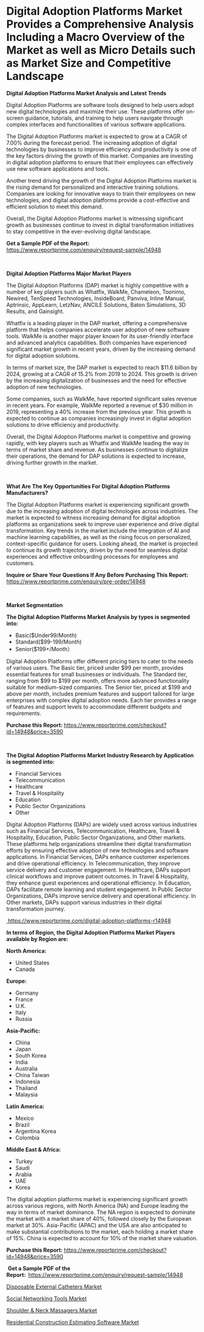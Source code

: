 <p><h1>Digital Adoption Platforms Market Provides a Comprehensive Analysis Including a Macro Overview of the Market as well as Micro Details such as Market Size and Competitive Landscape</h1></p><p><strong>Digital Adoption Platforms Market Analysis and Latest Trends</strong></p>
<p><p>Digital Adoption Platforms are software tools designed to help users adopt new digital technologies and maximize their use. These platforms offer on-screen guidance, tutorials, and training to help users navigate through complex interfaces and functionalities of various software applications.</p><p>The Digital Adoption Platforms market is expected to grow at a CAGR of 7.00% during the forecast period. The increasing adoption of digital technologies by businesses to improve efficiency and productivity is one of the key factors driving the growth of this market. Companies are investing in digital adoption platforms to ensure that their employees can effectively use new software applications and tools.</p><p>Another trend driving the growth of the Digital Adoption Platforms market is the rising demand for personalized and interactive training solutions. Companies are looking for innovative ways to train their employees on new technologies, and digital adoption platforms provide a cost-effective and efficient solution to meet this demand.</p><p>Overall, the Digital Adoption Platforms market is witnessing significant growth as businesses continue to invest in digital transformation initiatives to stay competitive in the ever-evolving digital landscape.</p></p>
<p><strong>Get a Sample PDF of the Report:&nbsp;</strong> <a href="https://www.reportprime.com/enquiry/request-sample/14948">https://www.reportprime.com/enquiry/request-sample/14948</a></p>
<p>&nbsp;</p>
<p><strong>Digital Adoption Platforms Major Market Players</strong></p>
<p><p>The Digital Adoption Platforms (DAP) market is highly competitive with a number of key players such as Whatfix, WalkMe, Chameleon, Toonimo, Newired, TenSpeed Technologies, InsideBoard, Panviva, Inline Manual, Aptrinsic, AppLearn, LetzNav, ANCILE Solutions, Baton Simulations, 3D Results, and Gainsight.</p><p>Whatfix is a leading player in the DAP market, offering a comprehensive platform that helps companies accelerate user adoption of new software tools. WalkMe is another major player known for its user-friendly interface and advanced analytics capabilities. Both companies have experienced significant market growth in recent years, driven by the increasing demand for digital adoption solutions.</p><p>In terms of market size, the DAP market is expected to reach $11.6 billion by 2024, growing at a CAGR of 15.2% from 2019 to 2024. This growth is driven by the increasing digitalization of businesses and the need for effective adoption of new technologies.</p><p>Some companies, such as WalkMe, have reported significant sales revenue in recent years. For example, WalkMe reported a revenue of $30 million in 2019, representing a 40% increase from the previous year. This growth is expected to continue as companies increasingly invest in digital adoption solutions to drive efficiency and productivity.</p><p>Overall, the Digital Adoption Platforms market is competitive and growing rapidly, with key players such as Whatfix and WalkMe leading the way in terms of market share and revenue. As businesses continue to digitalize their operations, the demand for DAP solutions is expected to increase, driving further growth in the market.</p></p>
<p>&nbsp;</p>
<p><strong>What Are The Key Opportunities For Digital Adoption Platforms Manufacturers?</strong></p>
<p><p>The Digital Adoption Platforms market is experiencing significant growth due to the increasing adoption of digital technologies across industries. The market is expected to witness increasing demand for digital adoption platforms as organizations seek to improve user experience and drive digital transformation. Key trends in the market include the integration of AI and machine learning capabilities, as well as the rising focus on personalized, context-specific guidance for users. Looking ahead, the market is projected to continue its growth trajectory, driven by the need for seamless digital experiences and effective onboarding processes for employees and customers.</p></p>
<p><strong>Inquire or Share Your Questions If Any Before Purchasing This Report:</strong> <a href="https://www.reportprime.com/enquiry/pre-order/14948">https://www.reportprime.com/enquiry/pre-order/14948</a></p>
<p>&nbsp;</p>
<p><strong>Market Segmentation</strong></p>
<p><strong>The Digital Adoption Platforms Market Analysis by types is segmented into:</strong></p>
<p><ul><li>Basic($Under99/Month)</li><li>Standard($99-199/Month)</li><li>Senior($199+/Month）</li></ul></p>
<p><p>Digital Adoption Platforms offer different pricing tiers to cater to the needs of various users. The Basic tier, priced under $99 per month, provides essential features for small businesses or individuals. The Standard tier, ranging from $99 to $199 per month, offers more advanced functionality suitable for medium-sized companies. The Senior tier, priced at $199 and above per month, includes premium features and support tailored for large enterprises with complex digital adoption needs. Each tier provides a range of features and support levels to accommodate different budgets and requirements.</p></p>
<p><strong>Purchase this Report:&nbsp;</strong><a href="https://www.reportprime.com/checkout?id=14948&price=3590">https://www.reportprime.com/checkout?id=14948&price=3590</a></p>
<p>&nbsp;</p>
<p><strong>The Digital Adoption Platforms Market Industry Research by Application is segmented into:</strong></p>
<p><ul><li>Financial Services</li><li>Telecommunication</li><li>Healthcare</li><li>Travel & Hospitality</li><li>Education</li><li>Public Sector Organizations</li><li>Other</li></ul></p>
<p><p>Digital Adoption Platforms (DAPs) are widely used across various industries such as Financial Services, Telecommunication, Healthcare, Travel & Hospitality, Education, Public Sector Organizations, and Other markets. These platforms help organizations streamline their digital transformation efforts by ensuring effective adoption of new technologies and software applications. In Financial Services, DAPs enhance customer experiences and drive operational efficiency. In Telecommunication, they improve service delivery and customer engagement. In Healthcare, DAPs support clinical workflows and improve patient outcomes. In Travel & Hospitality, they enhance guest experiences and operational efficiency. In Education, DAPs facilitate remote learning and student engagement. In Public Sector Organizations, DAPs improve service delivery and operational efficiency. In Other markets, DAPs support various industries in their digital transformation journey.</p></p>
<p><a href="https://www.reportprime.com/digital-adoption-platforms-r14948">&nbsp;https://www.reportprime.com/digital-adoption-platforms-r14948</a></p>
<p><strong>In terms of Region, the Digital Adoption Platforms Market Players available by Region are:</strong></p>
<p>
    <p> <strong> North America: </strong>
        <ul>
            <li>United States</li>
            <li>Canada</li>
        </ul>
        </p> 
    <p> <strong> Europe: </strong>
        <ul>
            <li>Germany</li>
            <li>France</li>
            <li>U.K.</li>
            <li>Italy</li>
            <li>Russia</li>
        </ul>
        </p> 
    <p> <strong> Asia-Pacific: </strong>
        <ul>
            <li>China</li>
            <li>Japan</li>
            <li>South Korea</li>
            <li>India</li>
            <li>Australia</li>
            <li>China Taiwan</li>
            <li>Indonesia</li>
            <li>Thailand</li>
            <li>Malaysia</li>
        </ul>
        </p> 
    <p> <strong> Latin America: </strong>
        <ul>
            <li>Mexico</li>
            <li>Brazil</li>
            <li>Argentina Korea</li>
            <li>Colombia</li>
        </ul>
        </p> 
    <p> <strong> Middle East & Africa: </strong>
        <ul>
            <li>Turkey</li>
            <li>Saudi</li>
            <li>Arabia</li>
            <li>UAE</li>
            <li>Korea</li>
        </ul>
    </p>
    </p>
<p><p>The digital adoption platforms market is experiencing significant growth across various regions, with North America (NA) and Europe leading the way in terms of market dominance. The NA region is expected to dominate the market with a market share of 40%, followed closely by the European market at 30%. Asia-Pacific (APAC) and the USA are also anticipated to make substantial contributions to the market, each holding a market share of 15%. China is expected to account for 10% of the market share valuation.</p></p>
<p><strong>Purchase this Report: </strong><a href="https://www.reportprime.com/checkout?id=14948&price=3590">https://www.reportprime.com/checkout?id=14948&price=3590</a></p>
<p>&nbsp;<strong>Get a Sample PDF of the Report:&nbsp;&nbsp;</strong><a href="https://www.reportprime.com/enquiry/request-sample/14948">https://www.reportprime.com/enquiry/request-sample/14948</a></p>
<p><strong></strong></p>
<p><p><a href="https://www.linkedin.com/pulse/global-disposable-external-catheters-market-opportunities-forecast-gye4f">Disposable External Catheters Market</a></p><p><a href="https://github.com/brendafegmorris532/Market-Research-Report-List-1/blob/main/social-networking-tools-market.md">Social Networking Tools Market</a></p><p><a href="https://www.linkedin.com/pulse/shoulder-neck-massagers-market-forecasts-trends-impact-analysis-tn7zf">Shoulder & Neck Massagers Market</a></p><p><a href="https://github.com/angelajermaine/Market-Research-Report-List-4/blob/main/residential-construction-estimating-software-market.md">Residential Construction Estimating Software Market</a></p></p>